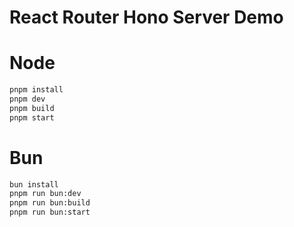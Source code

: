 # React Router Hono Server Demo

# Node

```sh
pnpm install
pnpm dev
pnpm build
pnpm start
```

# Bun

```sh
bun install
pnpm run bun:dev
pnpm run bun:build
pnpm run bun:start
```
